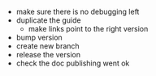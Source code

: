 - make sure there is no debugging left
- duplicate the guide
    - make links point to the right version
- bump version
- create new branch
- release the version
- check the doc publishing went ok
